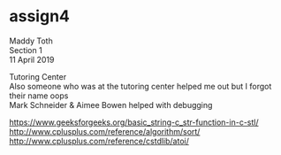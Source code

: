 # assign4

Maddy Toth  
Section 1  
11 April 2019  

Tutoring Center  
Also someone who was at the tutoring center helped me out but I forgot their name oops  
Mark Schneider & Aimee Bowen helped with debugging  

https://www.geeksforgeeks.org/basic_string-c_str-function-in-c-stl/  
http://www.cplusplus.com/reference/algorithm/sort/  
http://www.cplusplus.com/reference/cstdlib/atoi/  
